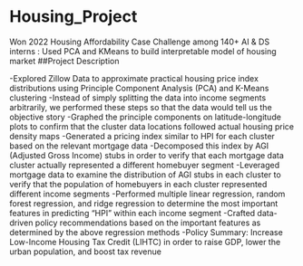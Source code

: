 # Housing_Project
 Won 2022 Housing Affordability Case Challenge among 140+ AI &amp; DS interns : Used PCA and KMeans to build interpretable model of housing market
##Project Description

 -Explored Zillow Data to approximate practical housing price index distributions using Principle Component Analysis (PCA) and K-Means clustering
 -Instead of simply splitting the data into income segments arbitrarily, we performed these steps so that the data would tell us the objective story
 -Graphed the principle components on latitude-longitude plots to confirm that the cluster data locations followed actual housing price density maps
 -Generated a pricing index similar to HPI for each cluster based on the relevant mortgage data
 -Decomposed this index by AGI (Adjusted Gross Income) stubs in order to verify that each mortgage data cluster actually represented a different homebuyer segment
 -Leveraged mortgage data to examine the distribution of AGI stubs in each cluster to verify that the population of homebuyers in each cluster represented different income segments
 -Performed multiple linear regression, random forest regression, and ridge regression to determine the most important features in predicting “HPI” within each income segment
 -Crafted data-driven policy recommendations based on the important features as determined by the above regression methods
 -Policy Summary: Increase Low-Income Housing Tax Credit (LIHTC) in order to raise GDP, lower the urban population, and boost tax revenue



